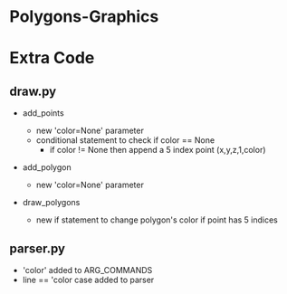 # Polygons-Graphics

# Extra Code

## draw.py 

* add_points
  * new 'color=None' parameter
  * conditional statement to check if color == None
    * if color != None then append a 5 index point (x,y,z,1,color)

* add_polygon
  * new 'color=None' parameter

* draw_polygons
  * new if statement to change polygon's color if point has 5 indices


## parser.py

* 'color' added to ARG_COMMANDS
* line == 'color case added to parser